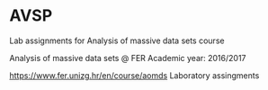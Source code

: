 # AVSP
Lab assignments for Analysis of massive data sets course

Analysis of massive data sets @ FER
Academic year: 2016/2017

https://www.fer.unizg.hr/en/course/aomds
Laboratory assingments
